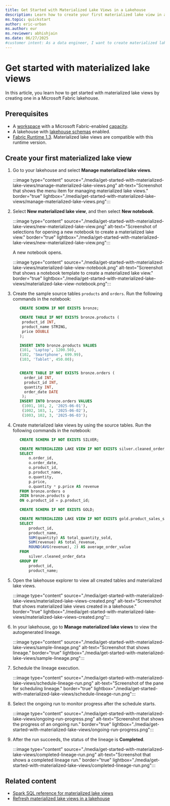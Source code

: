 ```yaml
---
title: Get Started with Materialized Lake Views in a Lakehouse
description: Learn how to create your first materialized lake view in a lakehouse.
ms.topic: quickstart
author: eric-urban
ms.author: eur
ms.reviewer: abhishjain
ms.date: 06/27/2025
#customer intent: As a data engineer, I want to create materialized lake views in a lakehouse so that I can optimize query performance and manage data quality.
---
```


# Get started with materialized lake views

In this article, you learn how to get started with materialized lake views by creating one in a Microsoft Fabric lakehouse.

## Prerequisites

* A [workspace](../../fundamentals/create-workspaces.md) with a Microsoft Fabric-enabled [capacity](../../enterprise/licenses.md#capacity).
* A lakehouse with [lakehouse schemas](../lakehouse-schemas.md) enabled.
* [Fabric Runtime 1.3](../runtime-1-3.md). Materialized lake views are compatible with this runtime version.

## Create your first materialized lake view

1. Go to your lakehouse and select **Manage materialized lake views**.

   :::image type="content" source="./media/get-started-with-materialized-lake-views/manage-materialized-lake-views.png" alt-text="Screenshot that shows the menu item for managing materialized lake views." border="true" lightbox="./media/get-started-with-materialized-lake-views/manage-materialized-lake-views.png":::

1. Select **New materialized lake view**, and then select **New notebook**.

   :::image type="content" source="./media/get-started-with-materialized-lake-views/new-materialized-lake-view.png" alt-text="Screenshot of selections for opening a new notebook to create a materialized lake view." border="true" lightbox="./media/get-started-with-materialized-lake-views/new-materialized-lake-view.png":::

   A new notebook opens.

   :::image type="content" source="./media/get-started-with-materialized-lake-views/materialized-lake-view-notebook.png" alt-text="Screenshot that shows a notebook template to create a materialized lake view." border="true" lightbox="./media/get-started-with-materialized-lake-views/materialized-lake-view-notebook.png":::

1. Create the sample source tables `products` and `orders`. Run the following commands in the notebook:

   ```sql
      CREATE SCHEMA IF NOT EXISTS bronze;

      CREATE TABLE IF NOT EXISTS bronze.products (
       product_id INT,
       product_name STRING,
       price DOUBLE
      );

      INSERT INTO bronze.products VALUES
      (101, 'Laptop', 1200.50),
      (102, 'Smartphone', 699.99),
      (103, 'Tablet', 450.00);
   ```

   ```sql

      CREATE TABLE IF NOT EXISTS bronze.orders (
        order_id INT,
        product_id INT,
        quantity INT,
        order_date DATE
       );
      INSERT INTO bronze.orders VALUES
       (1001, 101, 2, '2025-06-01'),
       (1002, 103, 1, '2025-06-02'),
       (1003, 102, 3, '2025-06-03');
   ```

1. Create materialized lake views by using the source tables. Run the following commands in the notebook:

   ```sql
      CREATE SCHEMA IF NOT EXISTS SILVER;
   
      CREATE MATERIALIZED LAKE VIEW IF NOT EXISTS silver.cleaned_order_data AS
      SELECT 
          o.order_id,
          o.order_date,
          o.product_id,
          p.product_name,
          o.quantity,
          p.price,
          o.quantity * p.price AS revenue
      FROM bronze.orders o
      JOIN bronze.products p
      ON o.product_id = p.product_id;
   ```

   ```sql
      CREATE SCHEMA IF NOT EXISTS GOLD;
   
      CREATE MATERIALIZED LAKE VIEW IF NOT EXISTS gold.product_sales_summary AS
      SELECT
          product_id,
          product_name,
          SUM(quantity) AS total_quantity_sold,
          SUM(revenue) AS total_revenue,
          ROUND(AVG(revenue), 2) AS average_order_value
      FROM
          silver.cleaned_order_data
      GROUP BY
          product_id,
          product_name;
   ```

1. Open the lakehouse explorer to view all created tables and materialized lake views.

   :::image type="content" source="./media/get-started-with-materialized-lake-views/materialized-lake-views-created.png" alt-text="Screenshot that shows materialized lake views created in a lakehouse." border="true" lightbox="./media/get-started-with-materialized-lake-views/materialized-lake-views-created.png":::

1. In your lakehouse, go to **Manage materialized lake views** to view the autogenerated lineage.

   :::image type="content" source="./media/get-started-with-materialized-lake-views/sample-lineage.png" alt-text="Screenshot that shows lineage." border="true" lightbox="./media/get-started-with-materialized-lake-views/sample-lineage.png":::
  
1. Schedule the lineage execution.

   :::image type="content" source="./media/get-started-with-materialized-lake-views/schedule-lineage-run.png" alt-text="Screenshot of the pane for scheduling lineage." border="true" lightbox="./media/get-started-with-materialized-lake-views/schedule-lineage-run.png":::

1. Select the ongoing run to monitor progress after the schedule starts.

   :::image type="content" source="./media/get-started-with-materialized-lake-views/ongoing-run-progress.png" alt-text="Screenshot that shows the progress of an ongoing run." border="true" lightbox="./media/get-started-with-materialized-lake-views/ongoing-run-progress.png":::

1. After the run succeeds, the status of the lineage is **Completed**.

   :::image type="content" source="./media/get-started-with-materialized-lake-views/completed-lineage-run.png" alt-text="Screenshot that shows a completed lineage run." border="true" lightbox="./media/get-started-with-materialized-lake-views/completed-lineage-run.png":::

## Related content

* [Spark SQL reference for materialized lake views](./create-materialized-lake-view.md)
* [Refresh materialized lake views in a lakehouse](./refresh-materialized-lake-view.md)
